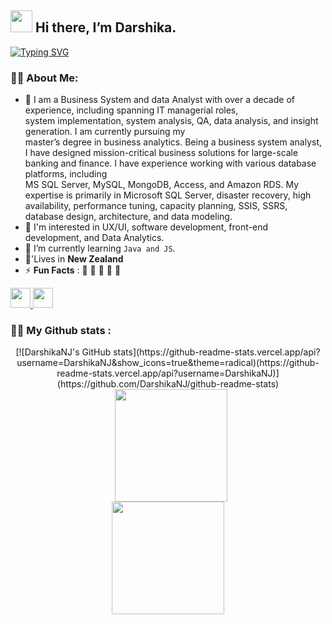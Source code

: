 <h2 align="left">
<img src="https://media.giphy.com/media/hvRJCLFzcasrR4ia7z/giphy.gif" width="35"> Hi there, I’m Darshika.
</h2>

<a href="https://git.io/typing-svg"><img src="https://readme-typing-svg.demolab.com?font=Fira+Code&duration=2000&pause=1000&color=00E0E5&random=false&width=435&lines=%F0%9F%92%A1+Innovate.;%E2%9C%A8+Inspire.;%F0%9F%94%A5+Ignite." alt="Typing SVG" /></a>

### 👩‍💻 About Me:  
- 🌱 I am a Business System and data Analyst with over a decade of experience, including spanning IT managerial roles,   
  		system implementation, system analysis, QA, data analysis, and insight generation. I am currently pursuing my  
  		master’s degree in business analytics. Being a business system analyst, I have designed mission-critical business 
  		solutions for large-scale banking and finance. I  have experience working with various database platforms, including  
  		MS SQL Server, MySQL, MongoDB, Access, and Amazon RDS. My expertise is primarily in Microsoft SQL Server, disaster 
  		recovery, high availability, performance tuning, capacity planning, SSIS, SSRS, database design, architecture, and
  		data modeling.
- 👯 I'm interested in UX/UI, software development, front-end development, and Data Analytics.
- 💬 I’m currently learning `Java and JS`.
- 🏡'Lives in **New Zealand**
- ⚡ **Fun Facts** : 🍕 🏉 🏏 🎥 🚞
<be>

<p align="left">
    <a href="https://www.github.com/DarshikaNJ" target="_blank" rel="noreferrer"> <picture> <source media="(prefers-color-scheme: dark)" srcset="https://raw.githubusercontent.com/danielcranney/readme-generator/main/public/icons/socials/github-dark.svg" /> <source media="(prefers-color-scheme: light)" srcset="https://raw.githubusercontent.com/danielcranney/readme-generator/main/public/icons/socials/github.svg" /> <img src="https://raw.githubusercontent.com/danielcranney/readme-generator/main/public/icons/socials/github.svg" width="32" height="32" /> </picture> </a>
<a href="https://www.linkedin.com/in/darshika-niroshan-00662625b/" target="_blank" rel="noreferrer"> <picture> <source media="(prefers-color-scheme: dark)" srcset="https://raw.githubusercontent.com/danielcranney/readme-generator/main/public/icons/socials/linkedin-dark.svg" /> <source media="(prefers-color-scheme: light)" srcset="https://raw.githubusercontent.com/danielcranney/readme-generator/main/public/icons/socials/linkedin.svg" /> <img src="https://raw.githubusercontent.com/danielcranney/readme-generator/main/public/icons/socials/linkedin.svg" width="32" height="32" /> </picture> </a>

### :student: My Github stats :
<div align="center" >
[![DarshikaNJ's GitHub stats](https://github-readme-stats.vercel.app/api?username=DarshikaNJ&show_icons=true&theme=radical)(https://github-readme-stats.vercel.app/api?username=DarshikaNJ)](https://github.com/DarshikaNJ/github-readme-stats)
<img height="180em" style="margin-left: 10px;" src="https://github-readme-stats.vercel.app/api/top-langs/?username=DarshikaNJ&layout=compact&langs_count=7&theme=dark"/>
</div>
<div align="center" >
  <a href="https://github.com/DarshikaNJ">
  <img height="180em" src="https://github-readme-streak-stats.herokuapp.com/?user=DarshikaNJ&theme=dark"/>
</div>
  
<!-- ![Jokes Card](https://readme-jokes.vercel.app/api?theme=dark)   -->

